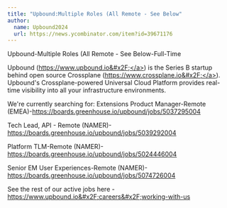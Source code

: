 ```yaml
---
title: "Upbound:Multiple Roles (All Remote - See Below"
author:
  name: Upbound2024
  url: https://news.ycombinator.com/item?id=39671176
---
```

Upbound-Multiple Roles (All Remote - See Below-Full-Time

Upbound (<a href="https:&#x2F;&#x2F;www.upbound.io&#x2F;" rel="nofollow">https:&#x2F;&#x2F;www.upbound.io&#x2F;</a>) is the Series B startup behind open source Crossplane (<a href="https:&#x2F;&#x2F;www.crossplane.io&#x2F;" rel="nofollow">https:&#x2F;&#x2F;www.crossplane.io&#x2F;</a>). Upbound&#x27;s Crossplane-powered Universal Cloud Platform provides real-time visibility into all your infrastructure environments.

We&#x27;re currently searching for: 
Extensions Product Manager-Remote (EMEA)-<a href="https:&#x2F;&#x2F;boards.greenhouse.io&#x2F;upbound&#x2F;jobs&#x2F;5037295004" rel="nofollow">https:&#x2F;&#x2F;boards.greenhouse.io&#x2F;upbound&#x2F;jobs&#x2F;5037295004</a>

Tech Lead, API - Remote (NAMER)-<a href="https:&#x2F;&#x2F;boards.greenhouse.io&#x2F;upbound&#x2F;jobs&#x2F;5039292004" rel="nofollow">https:&#x2F;&#x2F;boards.greenhouse.io&#x2F;upbound&#x2F;jobs&#x2F;5039292004</a>

Platform TLM-Remote (NAMER)-<a href="https:&#x2F;&#x2F;boards.greenhouse.io&#x2F;upbound&#x2F;jobs&#x2F;5024446004" rel="nofollow">https:&#x2F;&#x2F;boards.greenhouse.io&#x2F;upbound&#x2F;jobs&#x2F;5024446004</a>

Senior EM User Experiences-Remote (NAMER)-<a href="https:&#x2F;&#x2F;boards.greenhouse.io&#x2F;upbound&#x2F;jobs&#x2F;5074726004" rel="nofollow">https:&#x2F;&#x2F;boards.greenhouse.io&#x2F;upbound&#x2F;jobs&#x2F;5074726004</a>

See the rest of our active jobs here - <a href="https:&#x2F;&#x2F;www.upbound.io&#x2F;careers&#x2F;working-with-us" rel="nofollow">https:&#x2F;&#x2F;www.upbound.io&#x2F;careers&#x2F;working-with-us</a>
